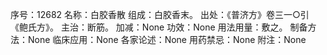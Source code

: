 序号：12682
名称：白胶香散
组成：白胶香末。
出处：《普济方》卷三一○引《鲍氏方》。
主治：断筋。
加减：None
功效：None
用法用量：敷之。
制备方法：None
临床应用：None
各家论述：None
用药禁忌：None
附注：None

